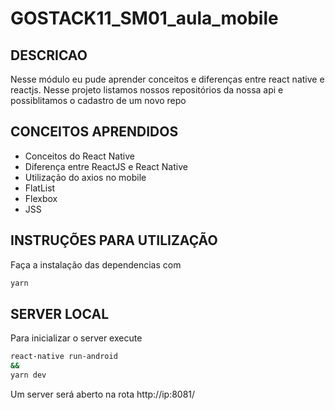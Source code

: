 # GOSTACK11_SM01_aula_mobile

## DESCRICAO
Nesse módulo eu pude aprender conceitos e diferenças entre react native e reactjs. Nesse projeto listamos nossos repositórios da nossa api e possiblitamos o cadastro de um novo repo

## CONCEITOS APRENDIDOS

- Conceitos do React Native
- Diferença entre ReactJS e React Native
- Utilização do axios no mobile
- FlatList
- Flexbox
- JSS

## INSTRUÇÕES PARA UTILIZAÇÃO

Faça a instalação das dependencias com

```sh
yarn
```

## SERVER LOCAL

Para inicializar o server execute

```sh
react-native run-android
&&
yarn dev
```

Um server será aberto na rota http://ip:8081/
